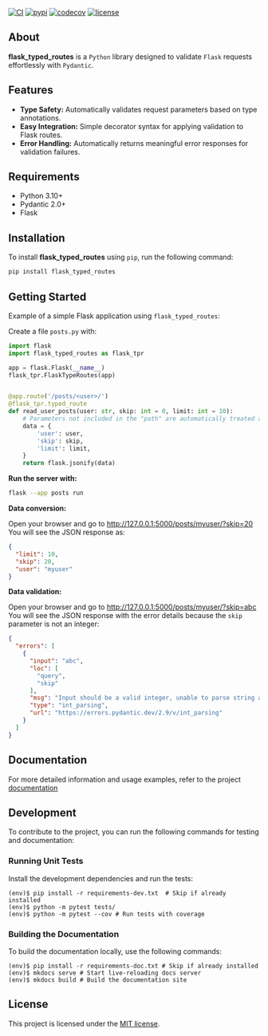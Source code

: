 [![CI](https://github.com/rmoralespp/flask_typed_routes/workflows/CI/badge.svg)](https://github.com/rmoralespp/flask_typed_routes/actions?query=event%3Arelease+workflow%3ACI)
[![pypi](https://img.shields.io/pypi/v/flask_typed_routes.svg)](https://pypi.python.org/pypi/flask_typed_routes)
[![codecov](https://codecov.io/gh/rmoralespp/jsonl/branch/main/graph/badge.svg)](https://app.codecov.io/gh/rmoralespp/flask_typed_routes)
[![license](https://img.shields.io/github/license/rmoralespp/jsonl.svg)](https://github.com/rmoralespp/flask_typed_routes/blob/main/LICENSE)

## About

**flask_typed_routes** is a `Python` library designed to validate `Flask` requests effortlessly with `Pydantic`.

## Features

- **Type Safety:** Automatically validates request parameters based on type annotations.
- **Easy Integration:** Simple decorator syntax for applying validation to Flask routes.
- **Error Handling:** Automatically returns meaningful error responses for validation failures.

## Requirements

- Python 3.10+
- Pydantic 2.0+
- Flask

## Installation

To install **flask_typed_routes** using `pip`, run the following command:

```bash
pip install flask_typed_routes
```

## Getting Started

Example of a simple Flask application using `flask_typed_routes`:

Create a file `posts.py` with:

```python
import flask
import flask_typed_routes as flask_tpr

app = flask.Flask(__name__)
flask_tpr.FlaskTypeRoutes(app)


@app.route('/posts/<user>/')
@flask_tpr.typed_route
def read_user_posts(user: str, skip: int = 0, limit: int = 10):
    # Parameters not included in the "path" are automatically treated as "query" parameters.
    data = {
        'user': user,
        'skip': skip,
        'limit': limit,
    }
    return flask.jsonify(data)
```

**Run the server with:**

```bash
flask --app posts run
```

**Data conversion:**

Open your browser and go to http://127.0.0.1:5000/posts/myuser/?skip=20
You will see the JSON response as:

```json
{
  "limit": 10,
  "skip": 20,
  "user": "myuser"
}
```

**Data validation:**

Open your browser and go to http://127.0.0.1:5000/posts/myuser/?skip=abc
You will see the JSON response with the error details because the `skip` parameter is not an integer:

```json
{
  "errors": [
    {
      "input": "abc",
      "loc": [
        "query",
        "skip"
      ],
      "msg": "Input should be a valid integer, unable to parse string as an integer",
      "type": "int_parsing",
      "url": "https://errors.pydantic.dev/2.9/v/int_parsing"
    }
  ]
}
```

## Documentation

For more detailed information and usage examples, refer to the
project [documentation](https://rmoralespp.github.io/flask_typed_routes/)

## Development

To contribute to the project, you can run the following commands for testing and documentation:

### Running Unit Tests

Install the development dependencies and run the tests:

```
(env)$ pip install -r requirements-dev.txt  # Skip if already installed
(env)$ python -m pytest tests/
(env)$ python -m pytest --cov # Run tests with coverage
```

### Building the Documentation

To build the documentation locally, use the following commands:

```
(env)$ pip install -r requirements-doc.txt # Skip if already installed
(env)$ mkdocs serve # Start live-reloading docs server
(env)$ mkdocs build # Build the documentation site
```

## License

This project is licensed under the [MIT license](LICENSE).